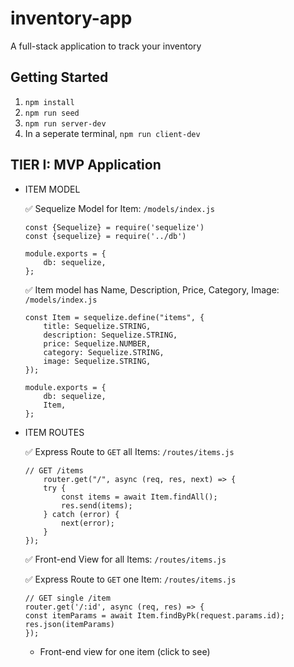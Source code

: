 # inventory-app
A full-stack application to track your inventory

## Getting Started

1. `npm install`
2. `npm run seed`
3. `npm run server-dev`
4. In a seperate terminal, `npm run client-dev`


## TIER I: MVP Application

- ITEM MODEL

    ✅   Sequelize Model for Item: `/models/index.js`
    ```
    const {Sequelize} = require('sequelize')
    const {sequelize} = require('../db')

    module.exports = {
        db: sequelize,
    };
    ```

   ✅  Item model has Name, Description, Price, Category, Image: `/models/index.js`

    ```
    const Item = sequelize.define("items", {
        title: Sequelize.STRING,
        description: Sequelize.STRING,
        price: Sequelize.NUMBER,
        category: Sequelize.STRING,
        image: Sequelize.STRING,
    });

    module.exports = {
        db: sequelize,
        Item,
    };
    ```
- ITEM ROUTES

    ✅ Express Route to `GET` all Items: `/routes/items.js`
    ```
    // GET /items
        router.get("/", async (req, res, next) => {
        try {
            const items = await Item.findAll();
            res.send(items);
        } catch (error) {
            next(error);
        }
    });
    ```
    ✅ Front-end View for all Items: `/routes/items.js`
    

    ✅ Express Route to `GET` one Item: `/routes/items.js`
    ```
    // GET single /item
    router.get('/:id', async (req, res) => {
    const itemParams = await Item.findByPk(request.params.id);
    res.json(itemParams)
    });
    ```
    - Front-end view for one item (click to see)
